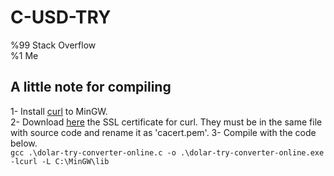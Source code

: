 # C-USD-TRY
%99 Stack Overflow  
%1  Me  

## A little note for compiling  
1-  Install [curl](https://curl.se/windows/) to MinGW.  
2-  Download [here](https://curl.haxx.se/docs/sslcerts.html) the SSL certificate for curl. They must be in the same file with source code and rename it as 'cacert.pem'. 
3-  Compile with the code below.  
    ```
      gcc .\dolar-try-converter-online.c -o .\dolar-try-converter-online.exe -lcurl -L C:\MinGW\lib
    ```
